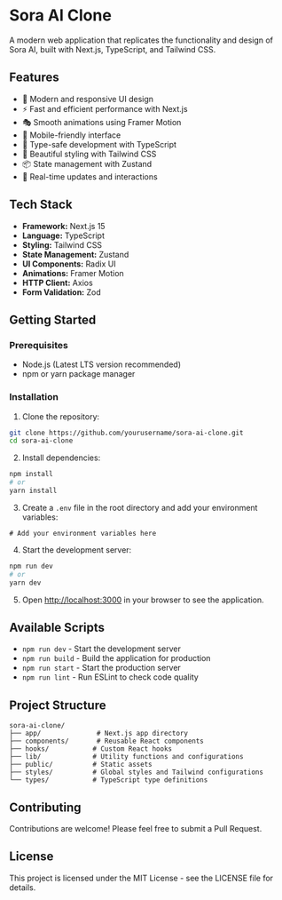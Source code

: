 # Sora AI Clone

A modern web application that replicates the functionality and design of Sora AI, built with Next.js, TypeScript, and Tailwind CSS.

## Features

- 🎨 Modern and responsive UI design
- ⚡ Fast and efficient performance with Next.js
- 🎭 Smooth animations using Framer Motion
- 📱 Mobile-friendly interface
- 🎯 Type-safe development with TypeScript
- 🎨 Beautiful styling with Tailwind CSS
- 📦 State management with Zustand
- 🔄 Real-time updates and interactions

## Tech Stack

- **Framework:** Next.js 15
- **Language:** TypeScript
- **Styling:** Tailwind CSS
- **State Management:** Zustand
- **UI Components:** Radix UI
- **Animations:** Framer Motion
- **HTTP Client:** Axios
- **Form Validation:** Zod

## Getting Started

### Prerequisites

- Node.js (Latest LTS version recommended)
- npm or yarn package manager

### Installation

1. Clone the repository:
```bash
git clone https://github.com/yourusername/sora-ai-clone.git
cd sora-ai-clone
```

2. Install dependencies:
```bash
npm install
# or
yarn install
```

3. Create a `.env` file in the root directory and add your environment variables:
```env
# Add your environment variables here
```

4. Start the development server:
```bash
npm run dev
# or
yarn dev
```

5. Open [http://localhost:3000](http://localhost:3000) in your browser to see the application.

## Available Scripts

- `npm run dev` - Start the development server
- `npm run build` - Build the application for production
- `npm run start` - Start the production server
- `npm run lint` - Run ESLint to check code quality

## Project Structure

```
sora-ai-clone/
├── app/              # Next.js app directory
├── components/       # Reusable React components
├── hooks/           # Custom React hooks
├── lib/             # Utility functions and configurations
├── public/          # Static assets
├── styles/          # Global styles and Tailwind configurations
└── types/           # TypeScript type definitions
```

## Contributing

Contributions are welcome! Please feel free to submit a Pull Request.

## License

This project is licensed under the MIT License - see the LICENSE file for details.

